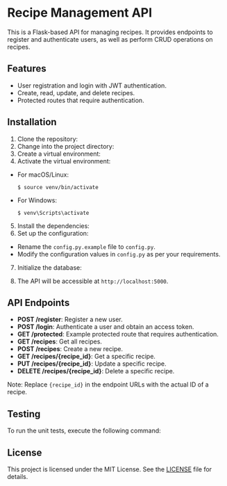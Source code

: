 # Recipe Management API
This is a Flask-based API for managing recipes. It provides endpoints to register and authenticate users, as well as perform CRUD operations on recipes.

## Features
- User registration and login with JWT authentication.
- Create, read, update, and delete recipes.
- Protected routes that require authentication.

## Installation
1. Clone the repository:
2. Change into the project directory:
3. Create a virtual environment:
4. Activate the virtual environment:
- For macOS/Linux:

  ```
  $ source venv/bin/activate
  ```

- For Windows:

  ```
  $ venv\Scripts\activate
  ```
5. Install the dependencies:
6. Set up the configuration:
- Rename the `config.py.example` file to `config.py`.
- Modify the configuration values in `config.py` as per your requirements.
7. Initialize the database:

2. The API will be accessible at `http://localhost:5000`.

## API Endpoints

- **POST /register**: Register a new user.
- **POST /login**: Authenticate a user and obtain an access token.
- **GET /protected**: Example protected route that requires authentication.
- **GET /recipes**: Get all recipes.
- **POST /recipes**: Create a new recipe.
- **GET /recipes/{recipe_id}**: Get a specific recipe.
- **PUT /recipes/{recipe_id}**: Update a specific recipe.
- **DELETE /recipes/{recipe_id}**: Delete a specific recipe.

Note: Replace `{recipe_id}` in the endpoint URLs with the actual ID of a recipe.

## Testing
To run the unit tests, execute the following command:

## License
This project is licensed under the MIT License. See the [LICENSE](LICENSE) file for details.







